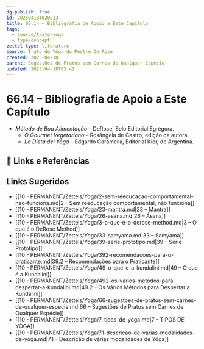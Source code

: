 ```yaml
---
dg-publish: true
id: 20250418T020213
title: 66.14 – Bibliografia de Apoio a Este Capítulo
tags:
  - source/trato-yoga
  - type/concept
zettel-type: literature
source: Trato de Yôga do Mestre De Rose
created: 2025-04-18
parent: Sugestões de Pratos sem Carnes de Qualquer Espécie
updated: 2025-04-18T03:41
---
```


# 66.14 – Bibliografia de Apoio a Este Capítulo

-  *Método de Boa Alimentação* – DeRose, Selo Editorial Egrégora.
    -  *O Gourmet Vegetariano* – Rosângela de Castro, edição da autora.
    -  *La Dieta del Yôga* – Edgardo Caramella, Editorial Kier, de Argentina.

## 🔗 Links e Referências

## Links Sugeridos

- [[10 - PERMANENT/Zettels/Yoga/2-sem-reeducacao-comportamental-nao-funciona.md\|2 – Sem reeducação comportamental, não funciona]]
- [[10 - PERMANENT/Zettels/Yoga/23-mantra.md\|23 – Mantra]]
- [[10 - PERMANENT/Zettels/Yoga/26-asana.md\|26 – Ásana]]
- [[10 - PERMANENT/Zettels/Yoga/3-o-que-e-o-derose-method.md\|3 – O que é o DeRose Method]]
- [[10 - PERMANENT/Zettels/Yoga/33-samyama.md\|33 – Samyama]]
- [[10 - PERMANENT/Zettels/Yoga/39-serie-prototipo.md\|39 – Série Protótipo]]
- [[10 - PERMANENT/Zettels/Yoga/392-recomendacoes-para-o-praticante.md\|39.2 – Recomendações para o Praticante]]
- [[10 - PERMANENT/Zettels/Yoga/49-o-que-e-a-kundalini.md\|49 – O que é a Kundaliní]]
- [[10 - PERMANENT/Zettels/Yoga/492-os-varios-metodos-para-despertar-a-kundalini.md\|49.2 – Os Vários Métodos para Despertar a Kundaliní]]
- [[10 - PERMANENT/Zettels/Yoga/66-sugestoes-de-pratos-sem-carnes-de-qualquer-especie.md\|66 – Sugestões de Pratos sem Carnes de Qualquer Espécie]]
- [[10 - PERMANENT/Zettels/Yoga/7-tipos-de-yoga.md\|7 – TIPOS DE YÔGA]]
- [[10 - PERMANENT/Zettels/Yoga/71-descricao-de-varias-modalidades-de-yoga.md\|7.1 – Descrição de várias modalidades de Yôga]]